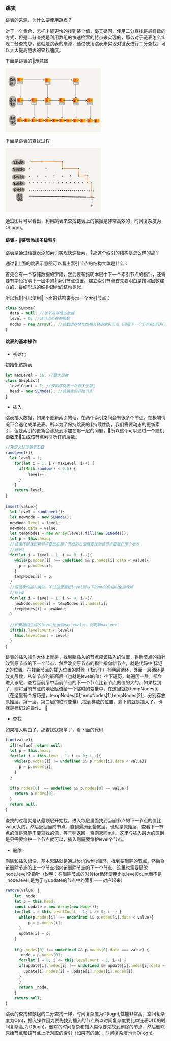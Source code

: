 ### 跳表

跳表的来源，为什么要使用跳表？  

对于一个集合，怎样才能更快的找到某个值，毫无疑问，使用二分查找是最有效的方式，但是二分查找是利用数组的快速检索的特点来实现的，那么对于链表怎么实现二分查找那，这就是跳表的来源，通过使用跳表来实现对链表进行二分查找，可以大大提高链表的查找速度。

下面是跳表的示意图

<img src='../Images/skiplist01.jpeg'  width="300" height="200"/>

下面是跳表的查找过程

<img src='../Images/skiplist02.jpeg'  width="300" height="200"/>

通过图片可以看出，利用跳表来查找链表上的数据是非常高效的，时间复杂度为O(logn)。

#### 跳表 - 链表添加多级索引

跳表是通过给链表添加索引实现快速检索，那这个索引的结构是怎么样的那？

通过上面的跳表示意图可以看出索引节点的结构大体是什么：

首先会有一个存储数据的字段，然后要有指明本层中下一个索引节点的指针，还需要有字段指明下一层中的索引节点位置。建立索引节点首先要明白是按照层数建立的，最终形成的结构跟树的结构类似。

所以我们可以使用下面的结构来表示一个索引节点：

```javascript
class SLNode{
  data = null; //该节点存储的数据
  level = 0; //该节点所在的层数
  nodes = new Array(); //该数组存储与他相关联的索引节点（同层下一个节点和同列下index层的节点），用数组的索引值（index）来表明是那一层的节点，如果index == level，则表明该节点是同层的下一个节点（相当于下一个兄弟节点）
}
```

#### 跳表的基本操作

- 初始化

初始化该跳表
```javascript
let maxLevel = 16; //最大层数
class SkipList{
  levelCount = 1; //表明该跳表一共有多少层
  head = new SLNode(); //该跳表的开始节点
}
```

- 插入

跳表插入数据，如果不更新索引的话，在两个索引之间会有很多个节点，在极端情况下会退化成单链表。所以为了保持跳表的持续性能，我们需要动态的更新索引，但是索引的更新会涉及到添加在那一层的问题，所以这个可以通过一个随机函数来生成该节点索引所在的层数。

```javascript
//先定义好该随机函数
randLevel(){
  let level = 1;
	for(let i = 1; i < maxLevel; i++) {
	  if(Math.random() < 0.5) {
		  level++;
	  }
	}
	return level;
}

insert(value){
  let level = randLevel();
  let newNode = new SLNode();
  newNode.level = level;
  newNode.data = value;
  let tempNodes = new Array(level).fill(new SLNode());
  let p = this.head;
  //该循环是找到新节点要放在那个节点的右面既要找到该节点要放在那个地方
  //标记1
  for(let i = level - 1; i >= 0; i--){
    while(p.nodes[i] !== undefined && p.nodes[i].data < value){
      p = p.nodes[i];
    }
    tempNodes[i] = p;
  }
  //跟链表的插入类似，不过这里要把level层以下的node的指向全部改掉
  //标记2
  for(let i = level - 1; i >= 0; i--){
    newNode.nodes[i] = tempNodes[i].nodes[i];
    tempNodes[i] = newNode;
  }

  //如果随机生成的level比当前maxLevel大，则更新maxLevel
  if(this.levelCount < level){
    this.levelCount = level;
  }
}
```

跳表的插入操作大体上就是，找到新插入的节点应该插入的位置，将新节点的指针改到原节点的下一个节点，然后改变原节点的指针指向新节点，就是代码中‘标记2’的位置。在找新节点的插入位置的时候（‘标记1’）有两层循环，外面一层循环是改变层数，从新节点的最高层（也就是level的值）往下遍历，每遍历一层，都会进入该层，查找当前层中当前节点的下一个节点比新节点的值的大的，如果找到了，则将当前节点的地址赋值给一个临时的变量中，在这里就是tempNodes[i]（在这里有个技巧是，tempNodes[0],tempNodes[1],tempNodes[2],...分别存放原始层，第一层，第二层的临时变量）,找到存放的位置，剩下的就是插入了。也就是标记2的操作。

- 查找

如果插入明白了，那查找就简单了，看下面的代码

```javascript
find(value){
  if(!value) return null;
  let p = this.head;
  for(let i = this.leve - 1; i >= 0; i--){
    while(p.nodes[i] != undefined && p.nodes[i].data < value){
      p = p.nodes[i];
    }
  }

  if(p.nodes[0] !== undefined && p.nodes[0] == value){
    return p.nodes[0];
  }
  return null;
}
```

查找的过程就是从最顶层开始找，进入每层里面找到当前节点的下一节点的值比value大的，然后返回当前节点，直到遍历到最底层，也就是原始层，查看下一节点的值是否等于要查找的值，等于则返回，否则返回null。这里与插入最大的区别是只需要维护一个节点就可以，插入则需要维护level个节点。

- 删除

删除和插入很像，基本思路就是通过for加while循环，找到要删除的节点，然后将该删除节点的上一个节点指向该删除节点的下一个节点，这里也需要更改node.level个指针（说明：在删除节点的时候for循环使用this.levelCount而不是_node.level,是为了与update的节点中的索引一一对应起来）

```javascript
remove(value) {
	let _node;
	let p = this.head;
	const update = new Array(new Node());
	for(let i = this.levelCount - 1; i >= 0; i--) {
	  while(p.nodes[i] !== undefined && p.nodes[i].data < value){
		  p = p.nodes[i];
	  }
	  update[i] = p;
	}

	if(p.nodes[0] !== undefined && p.nodes[0].data === value) {
	  _node = p.nodes[0];
	  for(let i = 0; i <= this.levelCount - 1; i++) {
      if(update[i].nodes[i] !== undefined && update[i].nodes[i].data === value) {
        update[i].nodes[i] = update[i].nodes[i].nodes[i];
      }
	  }
	  return _node;
	}
	return null;
}
```

跳表的查找和数组的二分查找一样，时间复杂度为O(logn),性能非常高，空间复杂度为O(n)，插入操作因为要先找到插入的节点所以时间复杂度要比单链表O(1)的时间复杂高,为O(logn)。删除的时间复杂和插入类似要先找到删除的节点，然后删除原始节点和该节点上所对应的索引（如果有的话），时间复杂度也为O(logn)。
